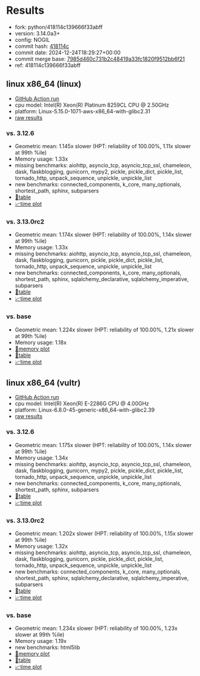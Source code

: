 # Results

- fork: python/418114c139666f33abff
- version: 3.14.0a3+
- config: NOGIL
- commit hash: [418114c](https://github.com/python/cpython/commit/418114c)
- commit date: 2024-12-24T18:29:27+00:00
- commit merge base: [7985d460c731b2c48419a33fc1820f9512bb6f21](https://github.com/python/cpython/commit/7985d460c731b2c48419a33fc1820f9512bb6f21)
- ref: 418114c139666f33abff

## linux x86_64 (linux)

- [GitHub Action run](https://github.com/facebookexperimental/free-threading-benchmarking/actions/runs/12487494977)
- cpu model: Intel(R) Xeon(R) Platinum 8259CL CPU @ 2.50GHz
- platform: Linux-5.15.0-1071-aws-x86_64-with-glibc2.31
- [raw results](bm-20241224-linux-x86_64-python-418114c139666f33abff-3.14.0a3%2B-418114c.json)

### vs. 3.12.6

- Geometric mean: 1.145x slower (HPT: reliability of 100.00%, 1.11x slower at 99th %ile)
- Memory usage: 1.33x
- missing benchmarks: aiohttp, asyncio_tcp, asyncio_tcp_ssl, chameleon, dask, flaskblogging, gunicorn, mypy2, pickle, pickle_dict, pickle_list, tornado_http, unpack_sequence, unpickle, unpickle_list
- new benchmarks: connected_components, k_core, many_optionals, shortest_path, sphinx, subparsers
- [📄table](bm-20241224-linux-x86_64-python-418114c139666f33abff-3.14.0a3%2B-418114c-vs-3.12.6.md)
- [📈time plot](bm-20241224-linux-x86_64-python-418114c139666f33abff-3.14.0a3%2B-418114c-vs-3.12.6.svg)

### vs. 3.13.0rc2

- Geometric mean: 1.174x slower (HPT: reliability of 100.00%, 1.14x slower at 99th %ile)
- Memory usage: 1.33x
- missing benchmarks: aiohttp, asyncio_tcp, asyncio_tcp_ssl, chameleon, dask, flaskblogging, gunicorn, pickle, pickle_dict, pickle_list, tornado_http, unpack_sequence, unpickle, unpickle_list
- new benchmarks: connected_components, k_core, many_optionals, shortest_path, sphinx, sqlalchemy_declarative, sqlalchemy_imperative, subparsers
- [📄table](bm-20241224-linux-x86_64-python-418114c139666f33abff-3.14.0a3%2B-418114c-vs-3.13.0rc2.md)
- [📈time plot](bm-20241224-linux-x86_64-python-418114c139666f33abff-3.14.0a3%2B-418114c-vs-3.13.0rc2.svg)

### vs. base

- Geometric mean: 1.224x slower (HPT: reliability of 100.00%, 1.21x slower at 99th %ile)
- Memory usage: 1.18x
- [🧠memory plot](bm-20241224-linux-x86_64-python-418114c139666f33abff-3.14.0a3%2B-418114c-vs-base-mem.svg)
- [📄table](bm-20241224-linux-x86_64-python-418114c139666f33abff-3.14.0a3%2B-418114c-vs-base.md)
- [📈time plot](bm-20241224-linux-x86_64-python-418114c139666f33abff-3.14.0a3%2B-418114c-vs-base.svg)

## linux x86_64 (vultr)

- [GitHub Action run](https://github.com/facebookexperimental/free-threading-benchmarking/actions/runs/12487494977)
- cpu model: Intel(R) Xeon(R) E-2286G CPU @ 4.00GHz
- platform: Linux-6.8.0-45-generic-x86_64-with-glibc2.39
- [raw results](bm-20241224-vultr-x86_64-python-418114c139666f33abff-3.14.0a3%2B-418114c.json)

### vs. 3.12.6

- Geometric mean: 1.175x slower (HPT: reliability of 100.00%, 1.14x slower at 99th %ile)
- Memory usage: 1.34x
- missing benchmarks: aiohttp, asyncio_tcp, asyncio_tcp_ssl, chameleon, dask, flaskblogging, gunicorn, mypy2, pickle, pickle_dict, pickle_list, tornado_http, unpack_sequence, unpickle, unpickle_list
- new benchmarks: connected_components, k_core, many_optionals, shortest_path, sphinx, subparsers
- [📄table](bm-20241224-vultr-x86_64-python-418114c139666f33abff-3.14.0a3%2B-418114c-vs-3.12.6.md)
- [📈time plot](bm-20241224-vultr-x86_64-python-418114c139666f33abff-3.14.0a3%2B-418114c-vs-3.12.6.svg)

### vs. 3.13.0rc2

- Geometric mean: 1.202x slower (HPT: reliability of 100.00%, 1.15x slower at 99th %ile)
- Memory usage: 1.32x
- missing benchmarks: aiohttp, asyncio_tcp, asyncio_tcp_ssl, chameleon, dask, flaskblogging, gunicorn, pickle, pickle_dict, pickle_list, tornado_http, unpack_sequence, unpickle, unpickle_list
- new benchmarks: connected_components, k_core, many_optionals, shortest_path, sphinx, sqlalchemy_declarative, sqlalchemy_imperative, subparsers
- [📄table](bm-20241224-vultr-x86_64-python-418114c139666f33abff-3.14.0a3%2B-418114c-vs-3.13.0rc2.md)
- [📈time plot](bm-20241224-vultr-x86_64-python-418114c139666f33abff-3.14.0a3%2B-418114c-vs-3.13.0rc2.svg)

### vs. base

- Geometric mean: 1.234x slower (HPT: reliability of 100.00%, 1.23x slower at 99th %ile)
- Memory usage: 1.19x
- new benchmarks: html5lib
- [🧠memory plot](bm-20241224-vultr-x86_64-python-418114c139666f33abff-3.14.0a3%2B-418114c-vs-base-mem.svg)
- [📄table](bm-20241224-vultr-x86_64-python-418114c139666f33abff-3.14.0a3%2B-418114c-vs-base.md)
- [📈time plot](bm-20241224-vultr-x86_64-python-418114c139666f33abff-3.14.0a3%2B-418114c-vs-base.svg)

